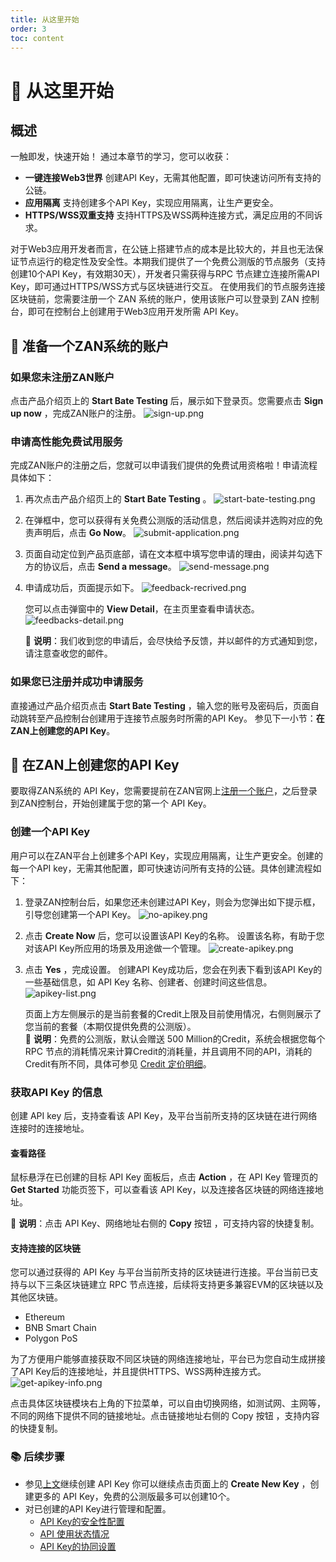```yaml
---
title: 从这里开始
order: 3
toc: content
---
```


# 🚀 从这里开始

## 概述
一触即发，快速开始！
通过本章节的学习，您可以收获：
- **一键连接Web3世界**
   创建API Key，无需其他配置，即可快速访问所有支持的公链。
- **应用隔离**
   支持创建多个API Key，实现应用隔离，让生产更安全。
- **HTTPS/WSS双重支持**
   支持HTTPS及WSS两种连接方式，满足应用的不同诉求。

对于Web3应用开发者而言，在公链上搭建节点的成本是比较大的，并且也无法保证节点运行的稳定性及安全性。本期我们提供了一个免费公测版的节点服务（支持创建10个API Key，有效期30天），开发者只需获得与RPC 节点建立连接所需API Key，即可通过HTTPS/WSS方式与区块链进行交互。
在使用我们的节点服务连接区块链前，您需要注册一个 ZAN 系统的账户，使用该账户可以登录到 ZAN 控制台，即可在控制台上创建用于Web3应用开发所需 API Key。

## 🔏 准备一个ZAN系统的账户

### 如果您未注册ZAN账户
点击产品介绍页上的 **Start Bate Testing** 后，展示如下登录页。您需要点击 **Sign up now** ，完成ZAN账户的注册。
![sign-up.png](./images/sign-up.png)

### 申请高性能免费试用服务
完成ZAN账户的注册之后，您就可以申请我们提供的免费试用资格啦！申请流程具体如下：
1. 再次点击产品介绍页上的 **Start Bate Testing** 。
   ![start-bate-testing.png](./images/start-bate-testing.png)

2. 在弹框中，您可以获得有关免费公测版的活动信息，然后阅读并选购对应的免责声明后，点击 **Go Now**。
   ![submit-application.png](./images/submit-application.png)

3. 页面自动定位到产品页底部，请在文本框中填写您申请的理由，阅读并勾选下方的协议后，点击 **Send a message**。
   ![send-message.png](./images/send-message.png)

4. 申请成功后，页面提示如下。
   ![feedback-recrived.png](./images/feedback-recrived.png)

   您可以点击弹窗中的 **View Detail**，在主页里查看申请状态。
   ![feedbacks-detail.png](./images/feedbacks-detail.png)

   <Alert type="info">
   📘 <b>说明</b>：我们收到您的申请后，会尽快给予反馈，并以邮件的方式通知到您，请注意查收您的邮件。
   </Alert>


### 如果您已注册并成功申请服务
直接通过产品介绍页点击 **Start Bate Testing** ，输入您的账号及密码后，页面自动跳转至产品控制台创建用于连接节点服务时所需的API Key。
参见下一小节：**在ZAN上创建您的API Key**。

## 🔑 在ZAN上创建您的API Key

要取得ZAN系统的 API Key，您需要提前在ZAN官网上[注册一个账户](#-准备一个zan系统的账户)，之后登录到ZAN控制台，开始创建属于您的第一个 API Key。

### 创建一个API Key

用户可以在ZAN平台上创建多个API Key，实现应用隔离，让生产更安全。创建的每一个API key，无需其他配置，即可快速访问所有支持的公链。具体创建流程如下：

1. 登录ZAN控制台后，如果您还未创建过API Key，则会为您弹出如下提示框，引导您创建第一个API Key。
   ![no-apikey.png](./images/no-apikey.png)

2. 点击 **Create Now** 后，您可以设置该API Key的名称。
   设置该名称，有助于您对该API Key所应用的场景及用途做一个管理。
   ![create-apikey.png](./images/create-apikey.png)

3. 点击 **Yes** ，完成设置。
   创建API Key成功后，您会在列表下看到该API Key的一些基础信息，如 API Key 名称、创建者、创建时间这些信息。
   ![apikey-list.png](./images/apikey-list.png)

   页面上方左侧展示的是当前套餐的Credit上限及目前使用情况，右侧则展示了您当前的套餐（本期仅提供免费的公测版）。<br>
   <Alert type="info">
📘 <b>说明</b>：免费的公测版，默认会赠送 500 Million的Credit，系统会根据您每个RPC 节点的消耗情况来计算Credit的消耗量，并且调用不同的API，消耗的Credit有所不同，具体可参见 <span><a href="/zh-CN/guide/esource-pricing#credit-定价明细">Credit 定价明细</a></span>。	
   </Alert>

### 获取API Key 的信息
创建 API key 后，支持查看该 API Key，及平台当前所支持的区块链在进行网络连接时的连接地址。

#### 查看路径
鼠标悬浮在已创建的目标 API Key 面板后，点击 **Action** ，在 API Key 管理页的 **Get Started** 功能页签下，可以查看该 API Key，以及连接各区块链的网络连接地址。

<Alert type="info">

📘 <b>说明</b>：点击 API Key、网络地址右侧的 <b>Copy</b> 按钮 ，可支持内容的快捷复制。

</Alert>

#### 支持连接的区块链
您可以通过获得的 API Key 与平台当前所支持的区块链进行连接。平台当前已支持与以下三条区块链建立 RPC 节点连接，后续将支持更多兼容EVM的区块链以及其他区块链。
- Ethereum
- BNB Smart Chain
- Polygon PoS

为了方便用户能够直接获取不同区块链的网络连接地址，平台已为您自动生成拼接了API Key后的连接地址，并且提供HTTPS、WSS两种连接方式。
![get-apikey-info.png](./images/get-apikey-info.png)

点击具体区块链模块右上角的下拉菜单，可以自由切换网络，如测试网、主网等，不同的网络下提供不同的链接地址。点击链接地址右侧的 Copy 按钮 ，支持内容的快捷复制。

### 📚 后续步骤
- 参见[上文](#创建一个api-key)继续创建 API Key
  你可以继续点击页面上的 **Create New Key** ，创建更多的 API Key，免费的公测版最多可以创建10个。
- 对已创建的API Key进行管理和配置。
  - [API Key的安全性配置](/zh-CN/guide/configuring-security-settings-for-api-keys)
  - [API 使用状态情况](/zh-CN/guide/monitoring-api-key-status)
  - [API Key的协同设置](/zh-CN/guide/configuring-collaboration-settings-for-api-keys)

